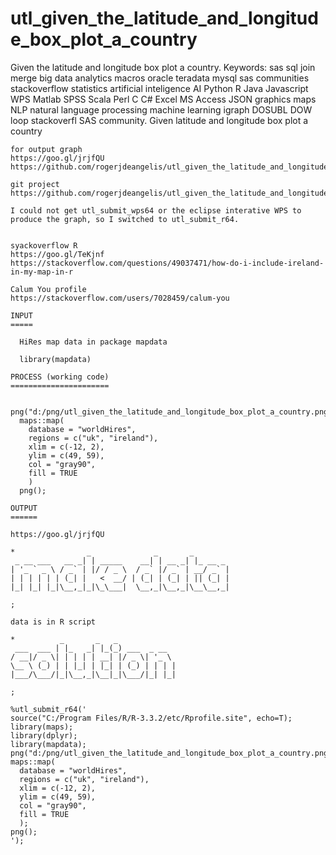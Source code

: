 # utl_given_the_latitude_and_longitude_box_plot_a_country
Given the latitude and longitude box plot a country. Keywords: sas sql join merge big data analytics macros oracle teradata mysql sas communities stackoverflow statistics artificial inteligence AI Python R Java Javascript WPS Matlab SPSS Scala Perl C C# Excel MS Access JSON graphics maps NLP natural language processing machine learning igraph DOSUBL DOW loop stackoverfl SAS community.
    Given latitude and longitude box plot a country

    for output graph
    https://goo.gl/jrjfQU
    https://github.com/rogerjdeangelis/utl_given_the_latitude_and_longitude_box_plot_a_country/blob/master/utl_given_the_latitude_and_longitude_box_plot_a_country

    git project
    https://github.com/rogerjdeangelis/utl_given_the_latitude_and_longitude_box_plot_a_country

    I could not get utl_submit_wps64 or the eclipse interative WPS to
    produce the graph, so I switched to utl_submit_r64.


    syackoverflow R
    https://goo.gl/TeKjnf
    https://stackoverflow.com/questions/49037471/how-do-i-include-ireland-in-my-map-in-r

    Calum You profile
    https://stackoverflow.com/users/7028459/calum-you

    INPUT
    =====

      HiRes map data in package mapdata

      library(mapdata)

    PROCESS (working code)
    ======================

      png("d:/png/utl_given_the_latitude_and_longitude_box_plot_a_country.png");
      maps::map(
        database = "worldHires",
        regions = c("uk", "ireland"),
        xlim = c(-12, 2),
        ylim = c(49, 59),
        col = "gray90",
        fill = TRUE
        )
      png();

    OUTPUT
    ======

    https://goo.gl/jrjfQU

    *                _              _       _
     _ __ ___   __ _| | _____    __| | __ _| |_ __ _
    | '_ ` _ \ / _` | |/ / _ \  / _` |/ _` | __/ _` |
    | | | | | | (_| |   <  __/ | (_| | (_| | || (_| |
    |_| |_| |_|\__,_|_|\_\___|  \__,_|\__,_|\__\__,_|

    ;

    data is in R script

    *          _       _   _
     ___  ___ | |_   _| |_(_) ___  _ __
    / __|/ _ \| | | | | __| |/ _ \| '_ \
    \__ \ (_) | | |_| | |_| | (_) | | | |
    |___/\___/|_|\__,_|\__|_|\___/|_| |_|

    ;

    %utl_submit_r64('
    source("C:/Program Files/R/R-3.3.2/etc/Rprofile.site", echo=T);
    library(maps);
    library(dplyr);
    library(mapdata);
    png("d:/png/utl_given_the_latitude_and_longitude_box_plot_a_country.png");
    maps::map(
      database = "worldHires",
      regions = c("uk", "ireland"),
      xlim = c(-12, 2),
      ylim = c(49, 59),
      col = "gray90",
      fill = TRUE
      );
    png();
    ');
